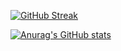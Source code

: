 [![GitHub Streak](http://github-readme-streak-stats.herokuapp.com?user=Aur0nd&theme=blux&hide_border=true)](https://git.io/streak-stats)

[![Anurag's GitHub stats](https://github-readme-stats.vercel.app/api?username=Aur0nd)](https://github.com/anuraghazra/github-readme-stats)
